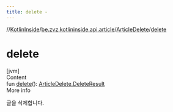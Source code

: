 ```yaml
---
title: delete -
---
```

//[KotlinInside](../../index.md)/[be.zvz.kotlininside.api.article](../index.md)/[ArticleDelete](index.md)/[delete](delete.md)



# delete  
[jvm]  
Content  
fun [delete](delete.md)(): [ArticleDelete.DeleteResult](-delete-result/index.md)  
More info  


글을 삭제합니다.

  



